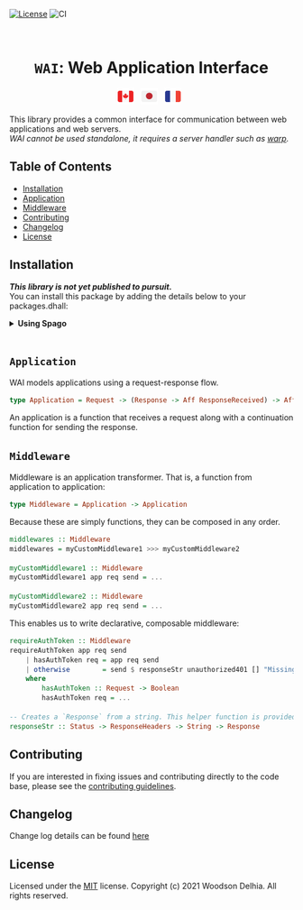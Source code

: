 [![License](https://img.shields.io/badge/license-MIT-blue.svg)](https://github.com/Woody88/purescript-wai/blob/master/LICENSE)
![CI](https://github.com/Woody88/purescript-wai/workflows/CI/badge.svg?branch=master)


</br>
<div align="center">
  <h1>
    <code>WAI</code>: Web Application Interface
  </h1>
</div>
<p align="center">
  <a href="https://github.com/Woody88/purescript-wai/blob/master/README.md"
    ><img
      height="30"
      src="https://raw.githubusercontent.com/Woody88/purescript-wai/master/docs/media/flag-ca.png"
      alt="English" /></a>
  &nbsp;
  <a
    href="https://github.com/Woody88/purescript-wai/blob/master/docs/ja-JP/README.md"
    ><img
      height="30"
      src="https://raw.githubusercontent.com/Woody88/purescript-wai/master/docs/media/flag-ja.png"
      alt="日本語" /></a>
  &nbsp;
  <a
    href="https://github.com/Woody88/purescript-wai/blob/master/docs/fr-FR/README.md"
    ><img
      height="30"
      src="https://raw.githubusercontent.com/Woody88/purescript-wai/master/docs/media/flag-fr.png"
      alt="Français" /></a>
  &nbsp;
</p>

This library provides a common interface for communication between web applications and web servers.\
_WAI cannot be used standalone, it requires a server handler such as [warp](https://github.com/Woody88/purescript-warp)._


Table of Contents
-----------------

  * [Installation](#installation)
  * [Application](#application)
  * [Middleware](#middleware)
  * [Contributing](#contributing)
  * [Changelog](#changelog)
  * [License](#license)

## Installation

***This library is not yet published to pursuit.***  
You can install this package by adding the details below to your packages.dhall:

<details>
  <summary><strong>Using Spago</strong></summary>

```dhall
let additions =
  { wai =
      { dependencies = [ "aff", "effect", "http-types", "node-net" ]
      , repo =
          "https://github.com/Woody88/purescript-wai.git"
      , version =
          "master"
      }
  , http-types =
      { dependencies = [ "tuples", "unicode", "generics-rep" ]
      , repo =
          "https://github.com/Woody88/purescript-http-types.git"
      , version =
          "master"
      }
  }
```

```console
user@user:~$ spago install wai
```
</details>

</br>

## `Application`

WAI models applications using a request-response flow.

```purescript
type Application = Request -> (Response -> Aff ResponseReceived) -> Aff ResponseReceived
```

An application is a function that receives a request along with a continuation function for sending the response.

## `Middleware`

Middleware is an application transformer. That is, a function from application to application:

```purescript
type Middleware = Application -> Application
```

Because these are simply functions, they can be composed in any order.

```purescript
middlewares :: Middleware 
middlewares = myCustomMiddleware1 >>> myCustomMiddleware2

myCustomMiddleware1 :: Middleware 
myCustomMiddleware1 app req send = ...

myCustomMiddleware2 :: Middleware 
myCustomMiddleware2 app req send = ...
```

This enables us to write declarative, composable middleware:

```purescript
requireAuthToken :: Middleware 
requireAuthToken app req send 
    | hasAuthToken req = app req send 
    | otherwise        = send $ responseStr unauthorized401 [] "Missing Token!"
    where 
        hasAuthToken :: Request -> Boolean
        hasAuthToken req = ...

-- Creates a `Response` from a string. This helper function is provided by WAI. 
responseStr :: Status -> ResponseHeaders -> String -> Response
```
## Contributing

If you are interested in fixing issues and contributing directly to the code base,
please see the [contributing guidelines](https://github.com/Woody88/purescript-wai/blob/master/CONTRIBUTING.md).

## Changelog

Change log details can be found [here](https://github.com/Woody88/purescript-wai/blob/master/CHANGELOG.md) 
## License

Licensed under the [MIT](https://github.com/Woody88/purescript-wai/blob/vault/LICENSE) license.
Copyright (c) 2021 Woodson Delhia. All rights reserved.
